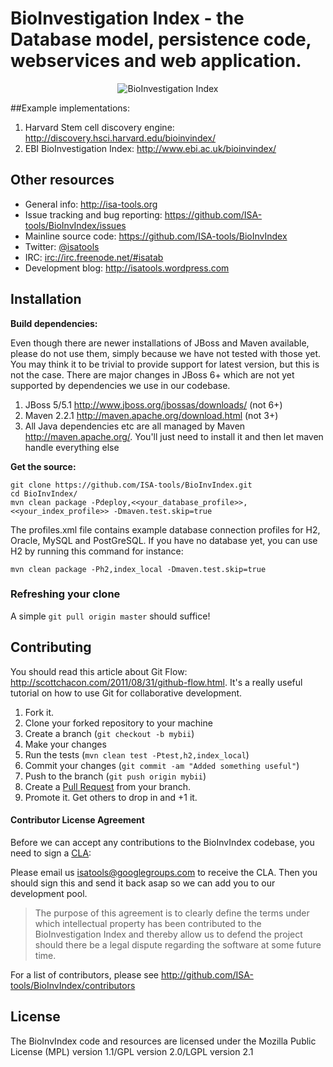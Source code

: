 # BioInvestigation Index - the Database model, persistence code, webservices and web application.

<p align="center">
<img src="http://isatools.files.wordpress.com/2011/09/bii1.png" align="center" alt="BioInvestigation Index"/>
</p>

##Example implementations:

1. Harvard Stem cell discovery engine: <http://discovery.hsci.harvard.edu/bioinvindex/>
2. EBI BioInvestigation Index: <http://www.ebi.ac.uk/bioinvindex/>


## Other resources
- General info: <http://isa-tools.org>
- Issue tracking and bug reporting: <https://github.com/ISA-tools/BioInvIndex/issues>
- Mainline source code: <https://github.com/ISA-tools/BioInvIndex>
- Twitter: [@isatools](http://twitter.com/isatools)
- IRC: [irc://irc.freenode.net/#isatab](irc://irc.freenode.net/#isatab)
- Development blog: <http://isatools.wordpress.com>

## Installation

**Build dependencies:**

Even though there are newer installations of JBoss and Maven available, please do not use them, simply because we have not tested with those yet. 
You may think it to be trivial to provide support for latest version, but this is not the case. There are major changes in JBoss 6+ which are not 
yet supported by dependencies we use in our codebase. 

1. JBoss 5/5.1 <http://www.jboss.org/jbossas/downloads/> (not 6+)
2. Maven 2.2.1 <http://maven.apache.org/download.html> (not 3+)
3. All Java dependencies etc are all managed by Maven <http://maven.apache.org/>. You'll just need to install it and then let maven handle everything else 

**Get the source:**

    git clone https://github.com/ISA-tools/BioInvIndex.git
    cd BioInvIndex/
    mvn clean package -Pdeploy,<<your_database_profile>>,<<your_index_profile>> -Dmaven.test.skip=true

The profiles.xml file contains example database connection profiles for H2, Oracle, MySQL and PostGreSQL. If you have no database yet, you can use H2 by running this command for instance:

    mvn clean package -Ph2,index_local -Dmaven.test.skip=true


### Refreshing your clone

A simple `git pull origin master` should suffice!

## Contributing

You should read this article about Git Flow: <http://scottchacon.com/2011/08/31/github-flow.html>. It's a really useful tutorial on how to use Git for collaborative development.

1. Fork it.
2. Clone your forked repository to your machine
3. Create a branch (`git checkout -b mybii`)
4. Make your changes
5. Run the tests (`mvn clean test -Ptest,h2,index_local`)
6. Commit your changes (`git commit -am "Added something useful"`)
7. Push to the branch (`git push origin mybii`)
8. Create a [Pull Request](http://help.github.com/pull-requests/) from your branch.
9. Promote it. Get others to drop in and +1 it.

#### Contributor License Agreement

Before we can accept any contributions to the BioInvIndex codebase, you need to sign a [CLA](http://en.wikipedia.org/wiki/Contributor_License_Agreement):

Please email us <isatools@googlegroups.com> to receive the CLA. Then you should sign this and send it back asap so we can add you to our development pool.

> The purpose of this agreement is to clearly define the terms under which intellectual property has been contributed to the BioInvestigation Index and thereby allow us to defend the project should there be a legal dispute regarding the software at some future time.

For a list of contributors, please see <http://github.com/ISA-tools/BioInvIndex/contributors>

## License

The BioInvIndex code and resources are licensed under the Mozilla Public License (MPL) version
 1.1/GPL version 2.0/LGPL version 2.1
